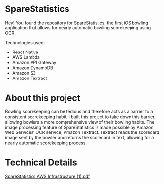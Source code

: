 # SpareStatistics

Hey! You found the repository for SpareStatistics, the first iOS bowling application that allows for nearly automatic bowling scorekeeping using OCR.

Technologies used:
- React Native
- AWS Lambda
- Amazon API Gateway
- Amazon DynamoDB
- Amazon S3
- Amazon Textract

# About this project

Bowling scorekeeping can be tedious and therefore acts as a barrier to a consistent scorekeeping habit. I built this project to take down this barrier, allowing bowlers a more comprehensive view of their bowling habits. The image processing feature of SpareStatistics is made possible by Amazon Web Services' OCR service, Amazon Textract. Textract reads the scorecard image sent by the bowler and returns the scorecard in text, allowing for a nearly automatic scorekeeping process.

# Technical Details

[SpareStatistics AWS Infrastructure (1).pdf](https://github.com/tyco1ina/sparestatistics-github-version/files/13336186/SpareStatistics.AWS.Infrastructure.1.pdf)
